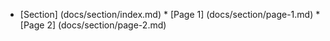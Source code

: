 * [Section] (docs/section/index.md)
      * [Page 1] (docs/section/page-1.md)
      * [Page 2] (docs/section/page-2.md)
